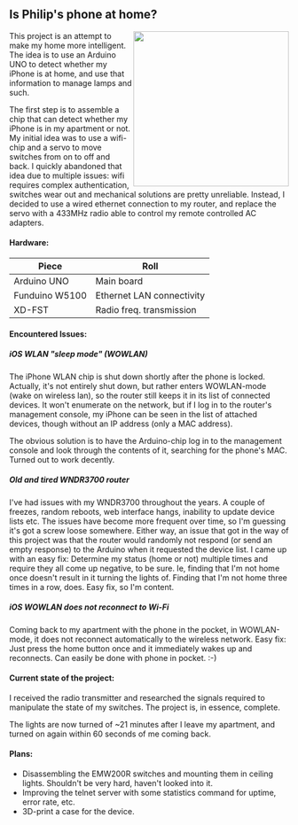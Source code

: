## Is Philip's phone at home?

<img align="right" alt="" src="https://raw.githubusercontent.com/philiparvidsson/phil-phone-home/master/photos/DSC_9461.jpg" width="280px" height="280px" />

This project is an attempt to make my home more intelligent. The idea is to use an Arduino UNO to detect whether my iPhone is at home, and use that information to manage lamps and such.

The first step is to assemble a chip that can detect whether my iPhone is in my apartment or not. My initial idea was to use a wifi-chip and a servo to move switches from on to off and back. I quickly abandoned that idea due to multiple issues: wifi requires complex authentication, switches wear out and mechanical solutions are pretty unreliable. Instead, I decided to use a wired ethernet connection to my router, and replace the servo with a 433MHz radio able to control my remote controlled AC adapters.

#### Hardware:

| Piece          | Roll                      |
| -------------- | ------------------------- |
| Arduino UNO    | Main board                |
| Funduino W5100 | Ethernet LAN connectivity |
| XD-FST         | Radio freq. transmission  |

#### Encountered Issues:

##### iOS WLAN "sleep mode" (WOWLAN)

The iPhone WLAN chip is shut down shortly after the phone is locked. Actually, it's not entirely shut down, but rather enters WOWLAN-mode (wake on wireless lan), so the router still keeps it in its list of connected devices. It won't enumerate on the network, but if I log in to the router's management console, my iPhone can be seen in the list of attached devices, though without an IP address (only a MAC address).

The obvious solution is to have the Arduino-chip log in to the management console and look through the contents of it, searching for the phone's MAC. Turned out to work decently.

##### Old and tired WNDR3700 router

I've had issues with my WNDR3700 throughout the years. A couple of freezes, random reboots, web interface hangs, inability to update device lists etc. The issues have become more frequent over time, so I'm guessing it's got a screw loose somewhere. Either way, an issue that got in the way of this project was that the router would randomly not respond (or send an empty response) to the Arduino when it requested the device list. I came up with an easy fix: Determine my status (home or not) multiple times and require they all come up negative, to be sure. Ie, finding that I'm not home once doesn't result in it turning the lights of. Finding that I'm not home three times in a row, does. Easy fix, so I'm content.

##### iOS WOWLAN does not reconnect to Wi-Fi

Coming back to my apartment with the phone in the pocket, in WOWLAN-mode, it does not reconnect automatically to the wireless network. Easy fix: Just press the home button once and it immediately wakes up and reconnects. Can easily be done with phone in pocket. :-)

#### Current state of the project:

I received the radio transmitter and researched the signals required to manipulate the state of my switches. The project is, in essence, complete.

The lights are now turned of ~21 minutes after I leave my apartment, and turned on again within 60 seconds of me coming back.

#### Plans:

* Disassembling the EMW200R switches and mounting them in ceiling lights. Shouldn't be very hard, haven't looked into it.
* Improving the telnet server with some statistics command for uptime, error rate, etc.
* 3D-print a case for the device.
